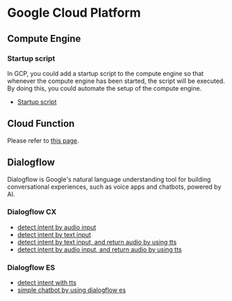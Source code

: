 # Google Cloud Platform

## Compute Engine

### Startup script

In GCP, you could add a startup script to the compute engine so that whenever the compute engine has been started, the script will be executed. By doing this, you could automate the setup of the compute engine.

- [Startup script](./compute_engine/gcp_startup_script.sh)

## Cloud Function

Please refer to [this page](./cloud_function).

## Dialogflow

Dialogflow is Google's natural language understanding tool for building conversational experiences, such as voice apps and chatbots, powered by AI.

### Dialogflow CX

- [detect intent by audio input](./dialogflow/dialoglow-cx/detect_intent_audio.py)
- [detect intent by text input](./dialoglow/dialoglow-cx/detect_intent.py)
- [detect intent by text input, and return audio by using tts](./dialogflow/dialoglow-cx/detect_intent_tts.py)
- [detect intent by audio input, and return audio by using tts](./dialogflow/dialoglow-cx/detect_intent_sts.py)

### Dialogflow ES

- [detect intent with tts](./dialogflow/dialogflow-es/detect_text_to_speech.py)
- [simple chatbot by using dialogflow es](./dialogflow/dialogflow-es/main.py)
